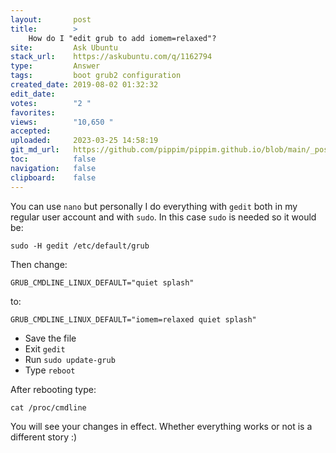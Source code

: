 ```yaml
---
layout:       post
title:        >
    How do I "edit grub to add iomem=relaxed"?
site:         Ask Ubuntu
stack_url:    https://askubuntu.com/q/1162794
type:         Answer
tags:         boot grub2 configuration
created_date: 2019-08-02 01:32:32
edit_date:    
votes:        "2 "
favorites:    
views:        "10,650 "
accepted:     
uploaded:     2023-03-25 14:58:19
git_md_url:   https://github.com/pippim/pippim.github.io/blob/main/_posts/2019/2019-08-02-How-do-I-_edit-grub-to-add-iomem_relaxed__.md
toc:          false
navigation:   false
clipboard:    false
---
```


You can use `nano` but personally I do everything with `gedit` both in my regular user account and with `sudo`. In this case `sudo` is needed so it would be:

``` 
sudo -H gedit /etc/default/grub
```

Then change:

``` 
GRUB_CMDLINE_LINUX_DEFAULT="quiet splash"
```

to:

``` 
GRUB_CMDLINE_LINUX_DEFAULT="iomem=relaxed quiet splash"
```

- Save the file
- Exit `gedit`
- Run `sudo update-grub`
- Type `reboot`

After rebooting type:

``` 
cat /proc/cmdline
```

You will see your changes in effect. Whether everything works or not is a different story :)
